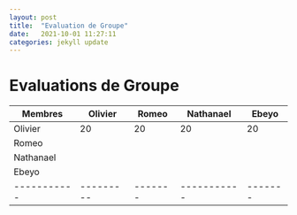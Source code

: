 ```yaml
---
layout: post
title:  "Evaluation de Groupe"
date:   2021-10-01 11:27:11
categories: jekyll update
---
```


# Evaluations de Groupe



| Membres   | Olivier | Romeo | Nathanael | Ebeyo |
|-----------|---------|-------|-----------|-------|
| Olivier   |   20    |  20   |   20      | 20    |
| Romeo     |         |       |           |       |
| Nathanael |         |       |           |       |
| Ebeyo     |         |       |           |       |
|-----------|---------|-------|-----------|-------|

